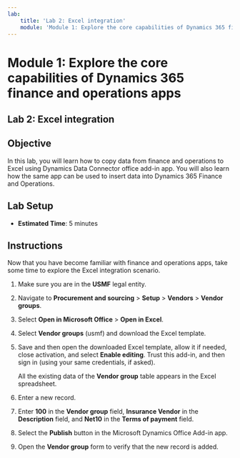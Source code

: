 ```yaml
---
lab:
    title: 'Lab 2: Excel integration'
    module: 'Module 1: Explore the core capabilities of Dynamics 365 finance and operations apps'
---
```


# Module 1: Explore the core capabilities of Dynamics 365 finance and operations apps

## Lab 2: Excel integration

## Objective

In this lab, you will learn how to copy data from finance and operations to Excel using Dynamics Data Connector office add-in app. You will also learn how the same app can be used to insert data into Dynamics 365 Finance and Operations. 

## Lab Setup

   - **Estimated Time**: 5 minutes

## Instructions

Now that you have become familiar with finance and operations apps, take some time to explore the Excel integration scenario.

1.  Make sure you are in the **USMF** legal entity.

2.  Navigate to **Procurement and sourcing** > **Setup** > **Vendors** > **Vendor groups**.

3.  Select **Open in Microsoft Office** > **Open in Excel**.

4.  Select **Vendor groups** (usmf) and download the Excel template.

5.  Save and then open the downloaded Excel template, allow it if needed, close activation, and select **Enable editing**. Trust this add-in, and then sign in (using your same credentials, if asked).

    All the existing data of the **Vendor group** table appears in the Excel spreadsheet.

6.  Enter a new record.

7.  Enter **100** in the **Vendor group** field, **Insurance Vendor** in the **Description** field, and **Net10** in the **Terms of payment** field.

8.  Select the **Publish** button in the Microsoft Dynamics Office Add-in app.

9.  Open the **Vendor group** form to verify that the new record is added.


